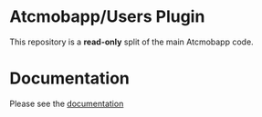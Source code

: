 # Atcmobapp/Users Plugin

This repository is a **read-only** split of the main Atcmobapp code.

# Documentation

Please see the [documentation](http://docs.metroeconomics.com/3.0)
